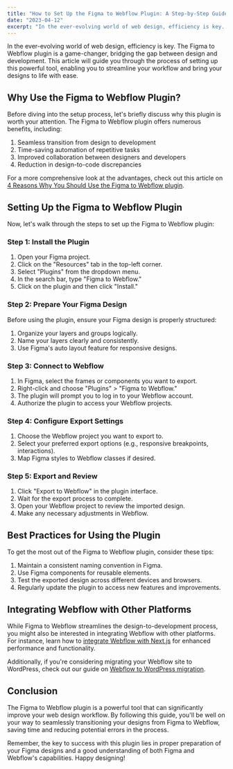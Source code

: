 ```yaml
---
title: "How to Set Up the Figma to Webflow Plugin: A Step-by-Step Guide"
date: "2023-04-12"
excerpt: "In the ever-evolving world of web design, efficiency is key. The Figma..."
---
```


In the ever-evolving world of web design, efficiency is key. The Figma to Webflow plugin is a game-changer, bridging the gap between design and development. This article will guide you through the process of setting up this powerful tool, enabling you to streamline your workflow and bring your designs to life with ease.

## Why Use the Figma to Webflow Plugin?

Before diving into the setup process, let's briefly discuss why this plugin is worth your attention. The Figma to Webflow plugin offers numerous benefits, including:

1. Seamless transition from design to development
2. Time-saving automation of repetitive tasks
3. Improved collaboration between designers and developers
4. Reduction in design-to-code discrepancies

For a more comprehensive look at the advantages, check out this article on [4 Reasons Why You Should Use the Figma to Webflow plugin](https://medium.com/four-nine-digital/4-reasons-why-you-should-use-the-figma-to-webflow-plugin-c6ad5de3b73a).

## Setting Up the Figma to Webflow Plugin

Now, let's walk through the steps to set up the Figma to Webflow plugin:

### Step 1: Install the Plugin

1. Open your Figma project.
2. Click on the "Resources" tab in the top-left corner.
3. Select "Plugins" from the dropdown menu.
4. In the search bar, type "Figma to Webflow."
5. Click on the plugin and then click "Install."

### Step 2: Prepare Your Figma Design

Before using the plugin, ensure your Figma design is properly structured:

1. Organize your layers and groups logically.
2. Name your layers clearly and consistently.
3. Use Figma's auto layout feature for responsive designs.

### Step 3: Connect to Webflow

1. In Figma, select the frames or components you want to export.
2. Right-click and choose "Plugins" > "Figma to Webflow."
3. The plugin will prompt you to log in to your Webflow account.
4. Authorize the plugin to access your Webflow projects.

### Step 4: Configure Export Settings

1. Choose the Webflow project you want to export to.
2. Select your preferred export options (e.g., responsive breakpoints, interactions).
3. Map Figma styles to Webflow classes if desired.

### Step 5: Export and Review

1. Click "Export to Webflow" in the plugin interface.
2. Wait for the export process to complete.
3. Open your Webflow project to review the imported design.
4. Make any necessary adjustments in Webflow.

## Best Practices for Using the Plugin

To get the most out of the Figma to Webflow plugin, consider these tips:

1. Maintain a consistent naming convention in Figma.
2. Use Figma components for reusable elements.
3. Test the exported design across different devices and browsers.
4. Regularly update the plugin to access new features and improvements.

## Integrating Webflow with Other Platforms

While Figma to Webflow streamlines the design-to-development process, you might also be interested in integrating Webflow with other platforms. For instance, learn how to [integrate Webflow with Next.js](https://www.webflowtonextjsconverter.com/blog/webflow-nextjs-integrate) for enhanced performance and functionality.

Additionally, if you're considering migrating your Webflow site to WordPress, check out our guide on [Webflow to WordPress migration](https://www.webflowtonextjsconverter.com/blog/webflow-to-wordpress-migration).

## Conclusion

The Figma to Webflow plugin is a powerful tool that can significantly improve your web design workflow. By following this guide, you'll be well on your way to seamlessly transitioning your designs from Figma to Webflow, saving time and reducing potential errors in the process.

Remember, the key to success with this plugin lies in proper preparation of your Figma designs and a good understanding of both Figma and Webflow's capabilities. Happy designing!

